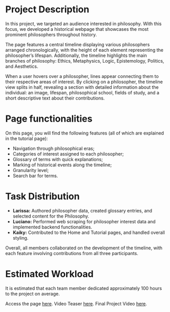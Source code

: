 # Project Description
In this project, we targeted an audience interested in philosophy. With this focus, we developed a historical webpage that showcases the most prominent philosophers throughout history.

The page features a central timeline displaying various philosophers arranged chronologically, with the height of each element representing the philosopher’s lifespan. Additionally, the timeline highlights the main branches of philosophy: Ethics, Metaphysics, Logic, Epistemology, Politics, and Aesthetics.

When a user hovers over a philosopher, lines appear connecting them to their respective areas of interest. By clicking on a philosopher, the timeline view splits in half, revealing a section with detailed information about the individual: an image, lifespan, philosophical school, fields of study, and a short descriptive text about their contributions.

# Page functionalities 

On this page, you will find the following features (all of which are explained in the tutorial page):

- Navigation through philosophical eras;
- Categories of interest assigned to each philosopher;
- Glossary of terms with quick explanations;
- Marking of historical events along the timeline;
- Granularity level;
- Search bar for terms.

# Task Distribution
- **Larissa:** Authored philosopher data, created glossary entries, and selected content for the Philosophy.
- **Luciano:** Performed web scraping for philosopher interest data and implemented backend functionalities.
- **Kaiky:** Contributed to the Home and Tutorial pages, and handled overall styling.

Overall, all members collaborated on the development of the timeline, with each feature involving contributions from all three participants.

# Estimated Workload
It is estimated that each team member dedicated approximately 100 hours to the project on average.

Access the page [here](https://fgv-vis-2025.github.io/final-project-history-of-philosophy/).
Video Teaser [here](https://www.youtube.com/watch?v=AtXYRYR3SDg).
Final Project Video [here](https://www.youtube.com/watch?v=IMl_sxO3SjY).
